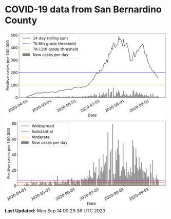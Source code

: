 # COVID-19 data from San Bernardino County
![image1](plots/graph.png)
![image2](plots/classification.png)
**Last Updated:** Mon Sep 14 00:29:36 UTC 2020